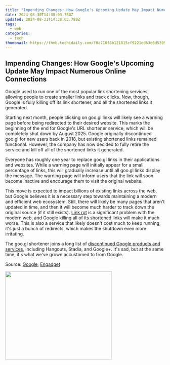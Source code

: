 ```yaml
---
title: "Impending Changes: How Google's Upcoming Update May Impact Numerous Online Connections"
date: 2024-08-30T14:38:03.780Z
updated: 2024-08-31T14:38:03.780Z
tags:
  - web
categories:
  - tech
thumbnail: https://thmb.techidaily.com/f0a710f8b121815cf9221ed63e6d5399bb71fd342dd8940addf1aa95c2adb631.jpg
---
```


## Impending Changes: How Google's Upcoming Update May Impact Numerous Online Connections

Google used to run one of the most popular link shortening services, allowing people to create smaller links and track clicks. Now, though, Google is fully killing off its link shortener, and all the shortened links it generated.

 Starting next month, people clicking on goo.gl links will likely see a warning page before being redirected to their desired website. This marks the beginning of the end for Google's URL shortener service, which will be completely shut down by August 2025\. Google originally discontinued goo.gl for new users back in 2018, but existing shortened links remained functional. However, the company has now decided to fully retire the service and kill off all of the shortened links it generated.

 Everyone has roughly one year to replace goo.gl links in their applications and websites. While a warning page will initially appear for a small percentage of links, this will gradually increase until all goo.gl links display the message. The warning page will inform users that the link will soon become inactive and encourage them to visit the original website.

 This move is expected to impact billions of existing links across the web, but Google believes it is a necessary step towards maintaining a modern and efficient web ecosystem. Still, there will likely be many pages that aren't updated in time, and then it will become much harder to track down the original source (if it still exists). [Link rot](https://en.wikipedia.org/wiki/Link%5Frot) is a significant problem with the modern web, and Google killing all of its shortened links will make it much worse. This is also a service that likely doesn't cost much to keep running, it's just a bunch of redirects, which makes the shutdown even more irritating.

 The goo.gl shortener joins a long list of [discontinued Google products and services](https://fox-links.techidaily.com/updated-saving-big-on-final-cut-pro-without-paying-for-2024/), including Hangouts, Stadia, and Google+. It's sad, but at the same time, it's what we've grown accustomed to from Google.

 Source: [Google](https://developers.googleblog.com/en/google-url-shortener-links-will-no-longer-be-available/), [Engadget](https://www.engadget.com/google-is-turning-off-its-googl-shortener-links-next-year-130030435.html?src=rss)

<ins class="adsbygoogle"
     style="display:block"
     data-ad-format="autorelaxed"
     data-ad-client="ca-pub-7571918770474297"
     data-ad-slot="1223367746"></ins>



<ins class="adsbygoogle"
     style="display:block"
     data-ad-client="ca-pub-7571918770474297"
     data-ad-slot="8358498916"
     data-ad-format="auto"
     data-full-width-responsive="true"></ins>



<!-- affiliate ads begin -->
<a href="https://getlyla.pxf.io/c/5597632/1455723/15391" target="_top" id="1455723"><img src="//a.impactradius-go.com/display-ad/15391-1455723" border="0" alt="" width="336" height="280"/></a><img height="0" width="0" src="https://imp.pxf.io/i/5597632/1455723/15391" style="position:absolute;visibility:hidden;" border="0" />
<!-- affiliate ads end -->